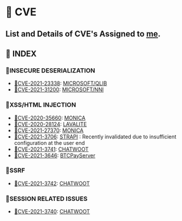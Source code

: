# 🐛 CVE
**List and Details of CVE's Assigned to [me](https://huntr.dev/users/b3ef/).**
---------------------------------------
## 📇 INDEX 
### 🐛INSECURE DESERIALIZATION
* [🐞CVE-2021-23338](https://nvd.nist.gov/vuln/detail/CVE-2021-23338): [MICROSOFT/QLIB](https://github.com/microsoft/qlib)
* [🐞CVE-2021-31200](https://msrc.microsoft.com/update-guide/vulnerability/CVE-2021-31200): [MICROSOFT/NNI](https://github.com/microsoft/nni)
### 🐛XSS/HTML INJECTION
* [🐞CVE-2020-35660](https://cve.mitre.org/cgi-bin/cvename.cgi?name=CVE-2020-35660):  [MONICA](https://github.com/monicahq/monica)
* [🐞CVE-2020-28124](https://cve.mitre.org/cgi-bin/cvename.cgi?name=2020-28124):  [LAVALITE](https://github.com/LavaLite/cms)
* [🐞CVE-2021-27370](https://cve.mitre.org/cgi-bin/cvename.cgi?name=CVE-2021-27370):  [MONICA](https://github.com/monicahq/monica)
* [🐞CVE-2021-3706](https://huntr.dev/bounties/1625336582858-strapi/strapi/): [STRAPI](https://github.com/strapi/strapi) : Recently invalidated due to insufficient configuration at the user end
* [🐞CVE-2021-3741](https://huntr.dev/bounties/1625474692857-chatwoot/chatwoot/): [CHATWOOT](https://github.com/chatwoot/chatwoot)
* [🐞CVE-2021-3646](https://www.huntr.dev/bounties/32e30ecf-31fa-45f6-8552-47250ef0e613/):  [BTCPayServer](https://github.com/btcpayserver/btcpayserver)
### 🐛SSRF
* [🐞CVE-2021-3742](https://huntr.dev/bounties/1625472546121-chatwoot/chatwoot/): [CHATWOOT](https://github.com/chatwoot/chatwoot)
### 🐛SESSION RELATED ISSUES
* [🐞CVE-2021-3740](https://huntr.dev/bounties/1625470476437-chatwoot/chatwoot/): [CHATWOOT](https://github.com/chatwoot/chatwoot)
